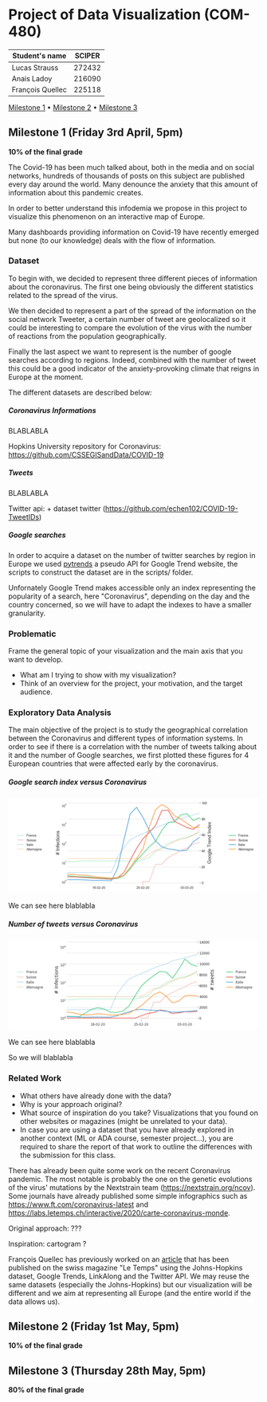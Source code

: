 # Project of Data Visualization (COM-480)

| Student's name | SCIPER |
| -------------- | ------ |
| Lucas Strauss | 272432 |
| Anais Ladoy | 216090 |
| François Quellec | 225118 |

[Milestone 1](#milestone-1-friday-3rd-april-5pm) • [Milestone 2](#milestone-2-friday-1st-may-5pm) • [Milestone 3](#milestone-3-thursday-28th-may-5pm)

## Milestone 1 (Friday 3rd April, 5pm)

**10% of the final grade**

The Covid-19 has been much talked about, both in the media and on social networks, hundreds of thousands of posts on this subject are published every day around the world.
Many denounce the anxiety that this amount of information about this pandemic creates.

In order to better understand this infodemia we propose in this project to visualize this phenomenon on an interactive map of Europe.

Many dashboards providing information on Covid-19 have recently emerged but none (to our knowledge) deals with the flow of information.

### Dataset

To begin with, we decided to represent three different pieces of information about the coronavirus. The first one being obviously the different statistics related to the spread of the virus.

We then decided to represent a part of the spread of the information on the social network Tweeter, a certain number of tweet are geolocalized so it could be interesting to compare the evolution of the virus with the number of reactions from the population geographically.

Finally the last aspect we want to represent is the number of google searches according to regions. Indeed, combined with the number of tweet this could be a good indicator of the anxiety-provoking climate that reigns in Europe at the moment.

The different datasets are described below:

 ##### Coronavirus Informations
 BLABLABLA

 Hopkins University repository for Coronavirus: https://github.com/CSSEGISandData/COVID-19

 ##### Tweets
 BLABLABLA

 Twitter api: + dataset twitter (https://github.com/echen102/COVID-19-TweetIDs)

 ##### Google searches
 In order to acquire a dataset on the number of twitter searches by region in Europe we used [pytrends](https://pypi.org/project/pytrends/) a pseudo API for Google Trend website, the scripts to construct the dataset are in the scripts/ folder.

  Unfornately Google Trend makes accessible only an index representing the popularity of a search, here "Coronavirus", depending on the day and the country concerned, so we will have to adapt the indexes to have a smaller granularity.

### Problematic
Frame the general topic of your visualization and the main axis that you want to develop.

 - What am I trying to show with my visualization?
 - Think of an overview for the project, your motivation, and the target audience.


### Exploratory Data Analysis
The main objective of the project is to study the geographical correlation between the Coronavirus and different types of information systems.
In order to see if there is a correlation with the number of tweets talking about it and the number of Google searches, we first plotted these figures
for 4 European countries that were affected early by the coronavirus.

##### Google search index versus Coronavirus
![alt text](imgs/covidVsGtrend.png "Google search index versus Coronavirus")

We can see here blablabla

##### Number of tweets versus Coronavirus
![alt text](imgs/covidVsTweets.png "Number of tweets versus Coronavirus")

We can see here blablabla

So we will blablabla

### Related Work
 - What others have already done with the data?
 - Why is your approach original?
 - What source of inspiration do you take? Visualizations that you found on other websites or magazines (might be unrelated to your data).
 - In case you are using a dataset that you have already explored in another context (ML or ADA course, semester project...), you are required to share the report of that work to outline the differences with the submission for this class.

There has already been quite some work on the recent Coronavirus pandemic. The most notable is probably the one on the genetic evolutions of the virus' mutations by the Nextstrain team (https://nextstrain.org/ncov). Some journals have already published some simple infographics such as https://www.ft.com/coronavirus-latest and https://labs.letemps.ch/interactive/2020/carte-coronavirus-monde.

Original approach: ???

Inspiration: cartogram ?

 François Quellec has previously worked on an [article](https://github.com/labsletemps/coronavirus-trends) that has been published on the swiss magazine "Le Temps" using the Johns-Hopkins dataset, Google Trends, LinkAlong and the Twitter API. We may reuse the same datasets (especially the Johns-Hopkins) but our visualization will be different and we aim at representing all Europe (and the entire world if the data allows us).

## Milestone 2 (Friday 1st May, 5pm)
**10% of the final grade**



## Milestone 3 (Thursday 28th May, 5pm)
**80% of the final grade**
